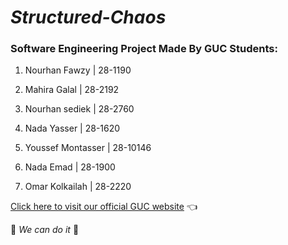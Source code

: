 # **_Structured-Chaos_**

### Software Engineering Project Made By GUC Students:

1. Nourhan Fawzy     | 28-1190    

2. Mahira Galal      | 28-2192    

3. Nourhan sediek    | 28-2760    

4. Nada Yasser       | 28-1620    

5. Youssef Montasser | 28-10146   

6. Nada Emad         | 28-1900    

7. Omar Kolkailah    | 28-2220    

[Click here to visit our official GUC website](http://met.guc.edu.eg) :point_left:

:muscle: _We can do it_ :muscle:

